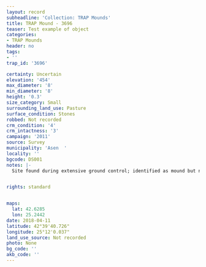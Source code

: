 ```yaml
---
layout: record
subheadline: 'Collection: TRAP Mounds'
title: TRAP Mound - 3696
teaser: Test example of object
categories:
- TRAP Mounds
header: no
tags:
- ''
trap_id: '3696'

certainty: Uncertain
elevation: '454'
max_diameter: '8'
min_diameter: '8'
height: '0.3'
size_category: Small
surrounding_land_use: Pasture
surface_condition: Stones
robbed: Not recorded
crm_condition: '4'
crm_intactness: '3'
campaign: '2011'
source: Survey
municipality: 'Asen  '
locality: ''
bgcode: DS001
notes: |-
  Site found during extensive ground control; identified as mound but not fully registered.


rights: standard


maps:
  lat: 42.6285
  lon: 25.2442
date: 2018-04-11
latitude: 42°39'40.726"
longitude: 25°12'0.037"
land_use_source: Not recorded
photo: None
bg_code: ''
akb_code: ''
---
```

